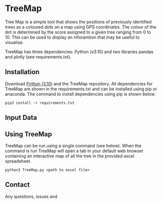 # TreeMap
Tree Map is a simple tool that shows the positions of previously identified trees as a coloured dots on a map using GPS coordinates. The colour of the dot is determined by the score assigned to a given tree ranging from 0 to 10. This can be used to display an inforamtion that may be useful to visualise.

TreeMap has three dependencies: Python (v3.10) and two libraries pandas and plotly (see requirements.txt).

## Installation
Download [Python (3.10)](https://www.python.org/downloads/release/python-3109/) and the TreeMap repository. All dependencies for TreeMap are shown in the requirements.txt and can be installed using pip or anaconda. The command to install dependencies using pip is shown below.

    pip3 install -r requirements.txt

## Input Data

## Using TreeMap

TreeMap can be run using a single command (see below). When the command is run TreeMap will open a tab in your default web browser containing an interactive map of all the tree in the provided excel spreadsheet.

    python3 TreeMap.py <path to excel file>

## Contact

Any questions, issues and 

